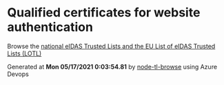 # Qualified certificates for website authentication 
 Browse the [national eIDAS Trusted Lists and the EU List of eIDAS Trusted Lists (LOTL)](https://webgate.ec.europa.eu/tl-browser/#/) 
 
 
Generated at **Mon 05/17/2021  0:03:54.81** by [node-tl-browse](https://github.com/ymedlop/node-tl-browser) using Azure Devops 
